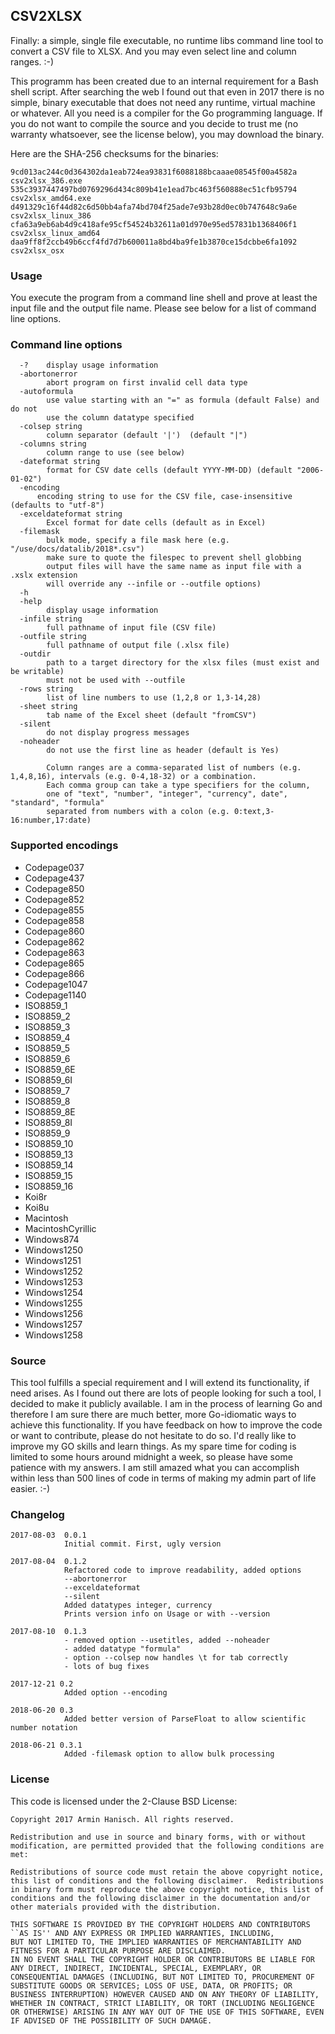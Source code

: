 ## CSV2XLSX

Finally: a simple, single file executable, no runtime libs command line tool to convert
a CSV file to XLSX. And you may even select line and column ranges. :-)

This programm has been created due to an internal requirement for a Bash shell script. After searching
the web I found out that even in 2017 there is no simple, binary executable that does not need any
runtime, virtual machine or whatever. All you need is a compiler for the Go programming language.
If you do not want to compile the source and you decide to trust me (no warranty whatsoever, see the
license below), you may download the binary.

Here are the SHA-256 checksums for the binaries:

    9cd013ac244c0d364302da1eab724ea93831f6088188bcaaae08545f00a4582a  csv2xlsx_386.exe
    535c3937447497bd0769296d434c809b41e1ead7bc463f560888ec51cfb95794  csv2xlsx_amd64.exe
    d491329c16f44d82c6d50bb4afa74bd704f25ade7e93b28d0ec0b747648c9a6e  csv2xlsx_linux_386
    cfa63a9eb6ab4d9c418afe95cf54524b32611a01d970e95ed57831b1368406f1  csv2xlsx_linux_amd64
    daa9ff8f2ccb49b6ccf4fd7d7b600011a8bd4ba9fe1b3870ce15dcbbe6fa1092  csv2xlsx_osx

### Usage

You execute the program from a command line shell and prove at least the input file and the output file name.
Please see below for a list of command line options.

### Command line options

```
  -?	display usage information
  -abortonerror
    	abort program on first invalid cell data type
  -autoformula
        use value starting with an "=" as formula (default False) and do not
        use the column datatype specified
  -colsep string
    	column separator (default '|')  (default "|")
  -columns string
    	column range to use (see below)
  -dateformat string
    	format for CSV date cells (default YYYY-MM-DD) (default "2006-01-02")
  -encoding
      encoding string to use for the CSV file, case-insensitive (defaults to "utf-8")
  -exceldateformat string
    	Excel format for date cells (default as in Excel)
  -filemask
        bulk mode, specify a file mask here (e.g. "/use/docs/datalib/2018*.csv")
        make sure to quote the filespec to prevent shell globbing
        output files will have the same name as input file with a .xslx extension
        will override any --infile or --outfile options)
  -h	
  -help
    	display usage information
  -infile string
    	full pathname of input file (CSV file)
  -outfile string
    	full pathname of output file (.xlsx file)
  -outdir 
        path to a target directory for the xlsx files (must exist and be writable)  
        must not be used with --outfile
  -rows string
    	list of line numbers to use (1,2,8 or 1,3-14,28)
  -sheet string
    	tab name of the Excel sheet (default "fromCSV")
  -silent
    	do not display progress messages
  -noheader
    	do not use the first line as header (default is Yes)

        Column ranges are a comma-separated list of numbers (e.g. 1,4,8,16), intervals (e.g. 0-4,18-32) or a combination.
        Each comma group can take a type specifiers for the column,
        one of "text", "number", "integer", "currency", date", "standard", "formula"
        separated from numbers with a colon (e.g. 0:text,3-16:number,17:date)
```

### Supported encodings

 * Codepage037
 * Codepage437
 * Codepage850
 * Codepage852
 * Codepage855
 * Codepage858
 * Codepage860
 * Codepage862
 * Codepage863
 * Codepage865
 * Codepage866
 * Codepage1047
 * Codepage1140
 * ISO8859_1
 * ISO8859_2
 * ISO8859_3
 * ISO8859_4
 * ISO8859_5
 * ISO8859_6
 * ISO8859_6E
 * ISO8859_6I
 * ISO8859_7
 * ISO8859_8
 * ISO8859_8E
 * ISO8859_8I
 * ISO8859_9
 * ISO8859_10
 * ISO8859_13
 * ISO8859_14
 * ISO8859_15
 * ISO8859_16
 * Koi8r
 * Koi8u
 * Macintosh
 * MacintoshCyrillic
 * Windows874
 * Windows1250
 * Windows1251
 * Windows1252
 * Windows1253
 * Windows1254
 * Windows1255
 * Windows1256
 * Windows1257
 * Windows1258


### Source

This tool fulfills a special requirement and I will extend its functionality, if need arises. As I found out there are lots 
of people looking for such a tool, I decided to make it publicly available. I am in the process of learning Go and therefore
I am sure there are much better, more Go-idiomatic ways to achieve this functionality. If you have feedback on how to improve
the code or want to contribute, please do not hesitate to do so. I'd really like to improve my GO skills and learn things.
As my spare time for coding is limited to some hours around midnight a week, so please have some patience with my answers.
I am still amazed what you can accomplish within less than 500 lines of code in terms of making my admin part of life easier. :-)

### Changelog

    2017-08-03  0.0.1
                Initial commit. First, ugly version

    2017-08-04  0.1.2
                Refactored code to improve readability, added options
                --abortonerror
                --exceldateformat
                --silent
                Added datatypes integer, currency
                Prints version info on Usage or with --version

    2017-08-10  0.1.3
                - removed option --usetitles, added --noheader
                - added datatype "formula"
                - option --colsep now handles \t for tab correctly
                - lots of bug fixes

    2017-12-21 0.2
                Added option --encoding

    2018-06-20 0.3
                Added better version of ParseFloat to allow scientific number notation

    2018-06-21 0.3.1
                Added -filemask option to allow bulk processing


### License

This code is licensed under the 2-Clause BSD License:

    Copyright 2017 Armin Hanisch. All rights reserved.

    Redistribution and use in source and binary forms, with or without
    modification, are permitted provided that the following conditions are
    met:

    Redistributions of source code must retain the above copyright notice,
    this list of conditions and the following disclaimer.  Redistributions
    in binary form must reproduce the above copyright notice, this list of
    conditions and the following disclaimer in the documentation and/or
    other materials provided with the distribution.

    THIS SOFTWARE IS PROVIDED BY THE COPYRIGHT HOLDERS AND CONTRIBUTORS
    ``AS IS'' AND ANY EXPRESS OR IMPLIED WARRANTIES, INCLUDING,
    BUT NOT LIMITED TO, THE IMPLIED WARRANTIES OF MERCHANTABILITY AND
    FITNESS FOR A PARTICULAR PURPOSE ARE DISCLAIMED.
    IN NO EVENT SHALL THE COPYRIGHT HOLDER OR CONTRIBUTORS BE LIABLE FOR
    ANY DIRECT, INDIRECT, INCIDENTAL, SPECIAL, EXEMPLARY, OR
    CONSEQUENTIAL DAMAGES (INCLUDING, BUT NOT LIMITED TO, PROCUREMENT OF
    SUBSTITUTE GOODS OR SERVICES; LOSS OF USE, DATA, OR PROFITS; OR
    BUSINESS INTERRUPTION) HOWEVER CAUSED AND ON ANY THEORY OF LIABILITY,
    WHETHER IN CONTRACT, STRICT LIABILITY, OR TORT (INCLUDING NEGLIGENCE
    OR OTHERWISE) ARISING IN ANY WAY OUT OF THE USE OF THIS SOFTWARE, EVEN
    IF ADVISED OF THE POSSIBILITY OF SUCH DAMAGE.
